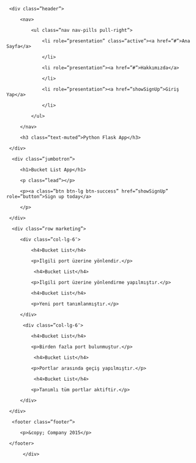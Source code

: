 <!DOCTYPE html>

<html lang=”en”>

<head>

<title>Python Flask Bucket List App</title>

<link href=”http://getbootstrap.com/dist/css/bootstrap.min.css” rel=”stylesheet”>

  <link href=”http://getbootstrap.com/examples/jumbotron-narrow/jumbotron-narrow.css” rel=”stylesheet”>

 </head>

<body>

  <div class=”container”>

     <div class=”header”>

         <nav>

             <ul class=”nav nav-pills pull-right”>

                 <li role=”presentation” class=”active”><a href=”#”>Ana Sayfa</a>

                 </li>

                 <li role=”presentation”><a href=”#”>Hakkımızda</a>

                 </li>

                 <li role=”presentation”><a href=”showSignUp”>Giriş Yap</a>

                 </li>

             </ul>

         </nav>

         <h3 class=”text-muted”>Python Flask App</h3>

     </div>

      <div class=”jumbotron”>

         <h1>Bucket List App</h1>

         <p class=”lead”></p>

         <p><a class=”btn btn-lg btn-success” href=”showSignUp” role=”button”>Sign up today</a>

         </p>

     </div>

      <div class=”row marketing”>

         <div class=”col-lg-6″>

             <h4>Bucket List</h4>

             <p>İlgili port üzerine yönlendir.</p>

              <h4>Bucket List</h4>

             <p>İlgili port üzerine yönlendirme yapılmıştır.</p>

             <h4>Bucket List</h4>

             <p>Yeni port tanımlanmıştır.</p>

         </div>

          <div class=”col-lg-6″>

             <h4>Bucket List</h4>

             <p>Birden fazla port bulunmuştur.</p>

              <h4>Bucket List</h4>

             <p>Portlar arasında geçiş yapılmıştır.</p>

              <h4>Bucket List</h4>

             <p>Tanımlı tüm portlar aktiftir.</p>

         </div>

     </div>

      <footer class=”footer”>

         <p>&copy; Company 2015</p>

     </footer>

          </div>

</body>

 </html>
